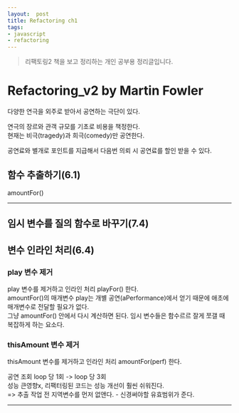 ```yaml
---
layout:  post
title: Refactoring ch1
tags:
- javascript
- refactoring
---
```


> 리팩토링2 책을 보고 정리하는 개인 공부용 정리글입니다.

# Refactoring_v2 by Martin Fowler

다양한 연극을 외주로 받아서 공연하는 극단이 있다.

연극의 장르와 관객 규모를 기초로 비용을 책정한다.  
현재는 비극(tragedy)과 희극(comedy)만 공연한다.

공연료와 별개로 포인트를 지급해서 다음번 의뢰 시 공연료를 할인 받을 수 있다.

## 함수 추출하기(6.1)
amountFor()
***
## 임시 변수를 질의 함수로 바꾸기(7.4)
## 변수 인라인 처리(6.4)
### play 변수 제거
play 변수를 제거하고 인라인 처리 playFor() 한다.  
amountFor()의 매개변수 play는 개별 공연(aPerformance)에서 얻기 때문에 애초에 매개변수로 전달할 필요가 없다.  
그냥 amountFor() 안에서 다시 계산하면 된다. 임시 변수들은 함수르르 잘게 쪼갤 때 복잡하게 하는 요소다.

### thisAmount 변수 제거
thisAmount 변수를 제거하고 인라인 처리 amountFor(perf) 한다.

공연 조회 loop 당 1회 -> loop 당 3회  
성능 큰영향x, 리팩터링된 코드는 성능 개선이 훨씬 쉬워진다.  
=> 추출 작업 전 지역변수를 먼저 없앤다. - 신경써야할 유효범위가 준다.
***
